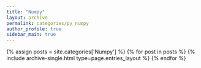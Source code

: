 ```yaml
---
title: "Numpy"
layout: archive
permalink: categories/py_numpy
author_profile: true
sidebar_main: true
---
```



{% assign posts = site.categories['Numpy'] %}
{% for post in posts %} {% include archive-single.html type=page.entries_layout %} {% endfor %}
